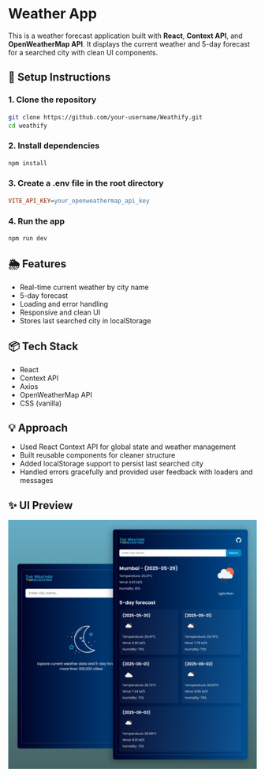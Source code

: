 # Weather App

This is a weather forecast application built with **React**, **Context API**, and **OpenWeatherMap API**. It displays the current weather and 5-day forecast for a searched city with clean UI components.

## 🔧 Setup Instructions

### 1. Clone the repository

```bash
git clone https://github.com/your-username/Weathify.git
cd weathify
```

### 2. Install dependencies

```bash
npm install
```

### 3. Create a .env file in the root directory

```ini
VITE_API_KEY=your_openweathermap_api_key
```

### 4. Run the app

```bash
npm run dev
```

## 🌦️ Features

- Real-time current weather by city name
- 5-day forecast
- Loading and error handling
- Responsive and clean UI
- Stores last searched city in localStorage

## 📦 Tech Stack

- React
- Context API
- Axios
- OpenWeatherMap API
- CSS (vanilla)

## 💡 Approach

- Used React Context API for global state and weather management
- Built reusable components for cleaner structure
- Added localStorage support to persist last searched city
- Handled errors gracefully and provided user feedback with loaders and messages

## ✨ UI Preview

![Weathify](public/weathify.png)
